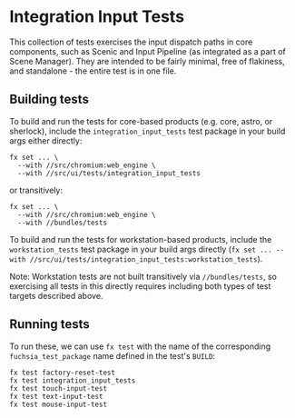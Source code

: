 # Integration Input Tests

This collection of tests exercises the input dispatch paths in core components,
such as Scenic and Input Pipeline (as integrated as a part of Scene Manager).
They are intended to be fairly minimal, free of flakiness, and standalone -
the entire test is in one file.

## Building tests

To build and run the tests for core-based products (e.g. core, astro, or
sherlock), include the `integration_input_tests` test package in your build
args either directly:

<!-- TODO(fxbug.dev/119212): Remove the web_engine lines when resolved. -->

```
fx set ... \
  --with //src/chromium:web_engine \
  --with //src/ui/tests/integration_input_tests
```

or transitively:

```
fx set ... \
  --with //src/chromium:web_engine \
  --with //bundles/tests
```

To build and run the tests for workstation-based products, include
the `workstation_tests` test package in your build args directly
(`fx set ... --with //src/ui/tests/integration_input_tests:workstation_tests`).

Note: Workstation tests are not built transitively via `//bundles/tests`, so
exercising all tests in this directly requires including both types of test
targets described above.

## Running tests

To run these, we can use `fx test` with the name of the corresponding
`fuchsia_test_package` name defined in the test's `BUILD`:

```shell
fx test factory-reset-test
fx test integration_input_tests
fx test touch-input-test
fx test text-input-test
fx test mouse-input-test
```
